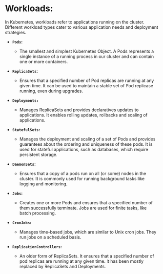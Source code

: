 # **Workloads:**

In Kubernetes, workloads refer to applications running on the cluster. Different workload types cater to various application needs and deployment strategies.

- **`Pods`:**

    - The smallest and simplest Kubernetes Object. A Pods represents a single instance of a running process in our cluster and can contain one or more containers.

- **`ReplicaSets`:**

    -   Ensures that a specified number of Pod replicas are running at any given time. It can be used to maintain a stable set of Pod replicase running, even during upgrades.

- **`Deployments:`**
    - Manages ReplicaSets and provides declaratives updates to applications. It enables rolling updates, rollbacks and scaling of applications.

- **`StatefulSets`:**

    - Manages the deployment and scaling of a set of Pods and provides guarantees about the ordering and uniqueness of these pods. It is used for stateful applications, such as databases, which require persistent storage.

- **`DaemonSets`:**

    -   Ensures that a copy of a pods run on all (or some) nodes in the cluster. It is commonly used for running background tasks like logging and monitoring.

- **`Jobs`:**

    - Creates one or more Pods and ensures that a specified number of them successfully terminate. Jobs are used for finite tasks, like batch processing.

- **`CronJobs`:**

    - Manages time-based jobs, which are similar to Unix cron jobs. They run jobs on a scheduled basis.

- **`ReplicationControllers`:**

    - An older form of ReplicaSets. It ensures that a specified number of pod replicas are running at any given time. It has been mostly replaced by ReplicaSets and Deployments.
    
